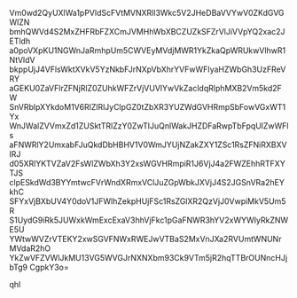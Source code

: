 Vm0wd2QyUXlWa1pPVldScFVtMVNXRll3Wkc5V2JHeDBaVVYwV0ZKdGVGWlZN
bmhQWVd4S2MxZHFRbFZXCmJVMHhWbXBCZUZkSFZrVlJiVVpYQ2xac2JETldh
a0poVXpKU1NGWnJaRmhpUm5CWVEyMVdjMWR1YkZkaQpWRUkwVlhwR1NtVldV
bkppUjJ4VFlsWktXVkV5YzNkbFJrNXpVbXhrYVFwWFIyaHZWbGh3UzFReVRY
aGEKU0ZaVFlrZFNjRlZ0ZUhkWFZrVjVUVlYwVkZacldqRlphMXB2Vm5kd2FW
SnVRblpXYkdoM1V6RlZlRlJyClpGZ0tZbXR3YUZWdGVHRmpSbFowVGxWT1Yx
WnJWalZVVmxZd1ZUSktTRlZzY0ZwTlJuQnlWakJHZDFaRwpTbFpqUlZwWFls
aFNWRlY2UmxabFJuQkdDbHBHV1V0WmJYUjNZakZXY1ZSc1RsZFNiRXBXVlRJ
d05XRlYKTVZaV2FsWlZWbXh3Y2xsWGVHRmpiR1J6VjJ4a2FWZEhhRTFXYTJS
clpESkdWd3BYYmtwcFVrWndXRmxVClJuZGpWbkJXVjJ4S2JGSnVRa2hEYkhC
SFYxVjBXbUV4Y0doV1JFWlhZekpHUjFSc1RsZGlXR2QzVjJ0VwpiMkV5Um5R
S1UydG9iRk5JUWxkWmExcExaV3hhVjFkc1pGaFNWR3hYV2xWYWIyRkZNWE5U
YWtwWVZrVTEKY2xwSGVFNWxRWEJwVTBaS2MxVnJXa2RVUmtWNUNrMVdaR2hO
YkZwVFZVWlJkMU13VG5WVGJrNXNXbm93Ck9VTm5jR2hqTTBrOUNncHJjbTg9
CgpkY3o=

qhl